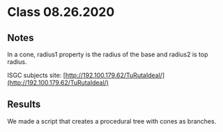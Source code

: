 # Class 08.26.2020

## Notes

In a cone, radius1 property is the radius of the base and radius2 is top radius.<br />

ISGC subjects site: [http://192.100.179.62/TuRutaIdeal/](http://192.100.179.62/TuRutaIdeal/)

## Results

We made a script that creates a procedural tree with cones as branches. <br />